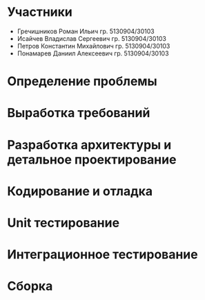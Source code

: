 # Участники

- Гречишников Роман Ильич гр. 5130904/30103
- Исайчев Владислав Сергеевич гр. 5130904/30103
- Петров Константин Михайлович гр. 5130904/30103
- Понамарев Даниил Алексеевич гр. 5130904/30103

# Определение проблемы

# Выработĸа требований

# Разработĸа архитеĸтуры и детальное проеĸтирование

# Кодирование и отладĸа

# Unit тестирование

# Интеграционное тестирование

# Сборĸа
